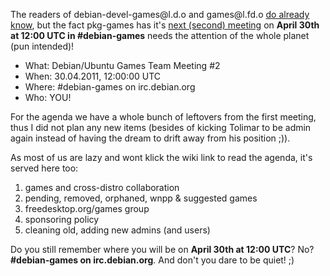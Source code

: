 <html><body><p>The readers of debian-devel-games@l.d.o and games@l.fd.o <a href="http://lists.debian.org/4DA4693A.1090607@debian.org">do already know</a>, but the fact pkg-games has it's <a href="http://wiki.debian.org/Games/Meetings/2011-04-30">next (second) meeting</a> on <strong>April 30th at 12:00 UTC in #debian-games</strong> needs the attention of the whole planet (pun intended)!

</p><ul>
<li>What: Debian/Ubuntu Games Team Meeting #2</li>
<li>When: 30.04.2011, 12:00:00 UTC</li>
<li>Where: #debian-games on irc.debian.org</li>
<li>Who: YOU!</li>
</ul>

For the agenda we have a whole bunch of leftovers from the first meeting, thus I did not plan any new items (besides of kicking Tolimar to be admin again instead of having the dream to drift away from his position ;)).

As most of us are lazy and wont klick the wiki link to read the agenda, it's served here too:
<ol>
<li>games and cross-distro collaboration</li>
<li>pending, removed, orphaned, wnpp &amp; suggested games</li>
<li>freedesktop.org/games group</li>
<li>sponsoring policy</li>
<li>cleaning old, adding new admins (and users)</li>
</ol>

Do you still remember where you will be on <strong>April 30th at 12:00 UTC</strong>? No? <strong>#debian-games on irc.debian.org</strong>. And don't you dare to be quiet! ;)</body></html>
